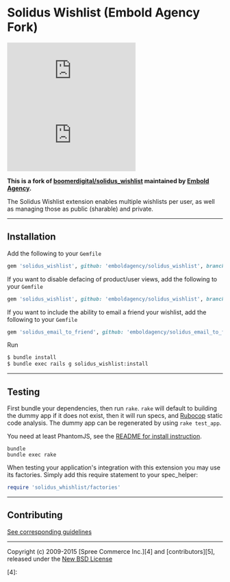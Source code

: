 # Solidus Wishlist (Embold Agency Fork)

[![Build and Deploy](https://embold.net/api/github/badge/workflow-status.php?repo=solidus_wishlistworkflowrelease.yml&workflow=build-and-deploy.yml)](https://github.com/emboldagency/solidus_wishlistworkflowrelease.yml/actions/workflows/build-and-deploy.yml) <!--
-->![Semantic Versioning](https://embold.net/api/github/badge/semver.php?repo=solidus_wishlist&workflow=release.yml&)

**This is a fork of [boomerdigital/solidus_wishlist](https://github.com/boomerdigital/solidus_wishlist) maintained by [Embold Agency](https://github.com/emboldagency).**

The Solidus Wishlist extension enables multiple wishlists per user, as well as managing those as public (sharable) and private.

---

## Installation

Add the following to your `Gemfile`
```ruby
gem 'solidus_wishlist', github: 'emboldagency/solidus_wishlist', branch: 'main'
```

If you want to disable defacing of product/user views, add the following to your `Gemfile`
```ruby
gem 'solidus_wishlist', github: 'emboldagency/solidus_wishlist', branch: 'main', require: 'solidus_wishlist_no_deface'
```

If you want to include the ability to email a friend your wishlist, add the following to your `Gemfile`
```ruby
gem 'solidus_email_to_friend', github: 'emboldagency/solidus_email_to_friend', branch: 'main'
```

Run
```sh
$ bundle install
$ bundle exec rails g solidus_wishlist:install
```

---

## Testing

First bundle your dependencies, then run `rake`. `rake` will default to building the dummy app if it does not exist, then it will run specs, and [Rubocop](https://github.com/bbatsov/rubocop) static code analysis. The dummy app can be regenerated by using `rake test_app`.

You need at least PhantomJS, see the [README for install instruction](https://github.com/teampoltergeist/poltergeist#installing-phantomjs).

```shell
bundle
bundle exec rake
```

When testing your application's integration with this extension you may use its factories.
Simply add this require statement to your spec_helper:

```ruby
require 'solidus_whishlist/factories'
```

---

## Contributing

[See corresponding guidelines][1]

---

Copyright (c) 2009-2015 [Spree Commerce Inc.][4] and [contributors][5], released under the [New BSD License][3]

[1]: https://github.com/emboldagency/solidus_wishlist/blob/main/CONTRIBUTING.md
[3]: https://github.com/emboldagency/solidus_wishlist/blob/main/LICENSE.md
[4]: